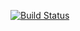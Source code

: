 [![Build Status](https://travis-ci.org/olegvasilev1999/lab08.svg?branch=master)](https://travis-ci.org/olegvasilev1999/lab08)
